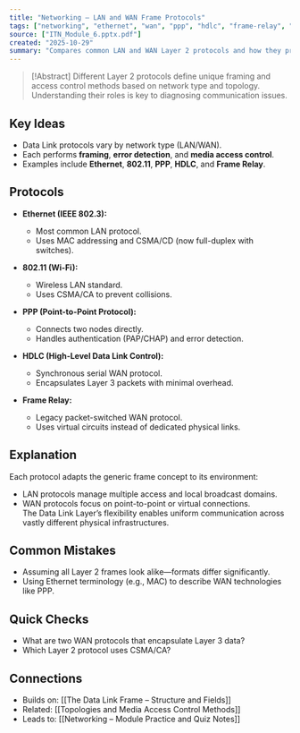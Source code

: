```yaml
---
title: "Networking – LAN and WAN Frame Protocols"
tags: ["networking", "ethernet", "wan", "ppp", "hdlc", "frame-relay", "layer2-protocols", "module6"]
source: ["ITN_Module_6.pptx.pdf"]
created: "2025-10-29"
summary: "Compares common LAN and WAN Layer 2 protocols and how they provide media access and data framing for different network topologies."
---
```


> [!Abstract]
> Different Layer 2 protocols define unique framing and access control methods based on network type and topology. Understanding their roles is key to diagnosing communication issues.

## Key Ideas
- Data Link protocols vary by network type (LAN/WAN).  
- Each performs **framing**, **error detection**, and **media access control**.  
- Examples include **Ethernet**, **802.11**, **PPP**, **HDLC**, and **Frame Relay**.

## Protocols
- **Ethernet (IEEE 802.3):**  
  - Most common LAN protocol.  
  - Uses MAC addressing and CSMA/CD (now full-duplex with switches).  

- **802.11 (Wi-Fi):**  
  - Wireless LAN standard.  
  - Uses CSMA/CA to prevent collisions.  

- **PPP (Point-to-Point Protocol):**  
  - Connects two nodes directly.  
  - Handles authentication (PAP/CHAP) and error detection.  

- **HDLC (High-Level Data Link Control):**  
  - Synchronous serial WAN protocol.  
  - Encapsulates Layer 3 packets with minimal overhead.  

- **Frame Relay:**  
  - Legacy packet-switched WAN protocol.  
  - Uses virtual circuits instead of dedicated physical links.  

## Explanation
Each protocol adapts the generic frame concept to its environment:
- LAN protocols manage multiple access and local broadcast domains.  
- WAN protocols focus on point-to-point or virtual connections.  
The Data Link Layer’s flexibility enables uniform communication across vastly different physical infrastructures.

## Common Mistakes
- Assuming all Layer 2 frames look alike—formats differ significantly.  
- Using Ethernet terminology (e.g., MAC) to describe WAN technologies like PPP.  

## Quick Checks
- What are two WAN protocols that encapsulate Layer 3 data?  
- Which Layer 2 protocol uses CSMA/CA?  

## Connections
- Builds on: [[The Data Link Frame – Structure and Fields]]  
- Related: [[Topologies and Media Access Control Methods]]  
- Leads to: [[Networking – Module Practice and Quiz Notes]]